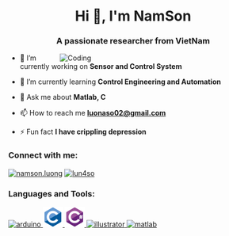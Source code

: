<h1 align="center">Hi 👋, I'm NamSon</h1>
<h3 align="center">A passionate researcher from VietNam</h3>
<img align="right" alt="Coding" width="400" src="https://media.tenor.com/A18Em1XffR4AAAAd/bocchi-the-rock-anime.gif">

- 🔭 I’m currently working on **Sensor and Control System**

- 🌱 I’m currently learning **Control Engineering and Automation**

- 💬 Ask me about **Matlab, C**

- 📫 How to reach me **luonaso02@gmail.com**

- ⚡ Fun fact **I have crippling depression**

<h3 align="left">Connect with me:</h3>
<p align="left">
<a href="https://fb.com/namson.luong" target="blank"><img align="center" src="https://raw.githubusercontent.com/rahuldkjain/github-profile-readme-generator/master/src/images/icons/Social/facebook.svg" alt="namson.luong" height="30" width="40" /></a>
<a href="https://instagram.com/lun4so" target="blank"><img align="center" src="https://raw.githubusercontent.com/rahuldkjain/github-profile-readme-generator/master/src/images/icons/Social/instagram.svg" alt="lun4so" height="30" width="40" /></a>
</p>

<h3 align="left">Languages and Tools:</h3>
<p align="left"> <a href="https://www.arduino.cc/" target="_blank" rel="noreferrer"> <img src="https://cdn.worldvectorlogo.com/logos/arduino-1.svg" alt="arduino" width="40" height="40"/> </a> <a href="https://www.cprogramming.com/" target="_blank" rel="noreferrer"> <img src="https://raw.githubusercontent.com/devicons/devicon/master/icons/c/c-original.svg" alt="c" width="40" height="40"/> </a> <a href="https://www.w3schools.com/cs/" target="_blank" rel="noreferrer"> <img src="https://raw.githubusercontent.com/devicons/devicon/master/icons/csharp/csharp-original.svg" alt="csharp" width="40" height="40"/> </a> <a href="https://www.adobe.com/in/products/illustrator.html" target="_blank" rel="noreferrer"> <img src="https://www.vectorlogo.zone/logos/adobe_illustrator/adobe_illustrator-icon.svg" alt="illustrator" width="40" height="40"/> </a> <a href="https://www.mathworks.com/" target="_blank" rel="noreferrer"> <img src="https://upload.wikimedia.org/wikipedia/commons/2/21/Matlab_Logo.png" alt="matlab" width="40" height="40"/> </a> </p>


